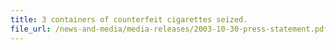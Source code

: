 ```yaml
---
title: 3 containers of counterfeit cigarettes seized.
file_url: /news-and-media/media-releases/2003-10-30-press-statement.pdf
---
```

